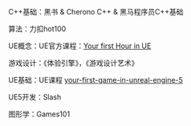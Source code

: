 
C++基础：黑书 & Cherono C++ & 黑马程序员C++基础 

算法：力扣hot100

UE概念：UE官方课程：[Your first Hour in UE](https://dev.epicgames.com/community/learning/courses/3ke/your-first-hour-in-unreal-engine-5-2/vvdk/your-first-hour-in-unreal-engine-5-2-overview)

游戏设计：《体验引擎》，《游戏设计艺术》

UE基础：UE课程 [your-first-game-in-unreal-engine-5](https://dev.epicgames.com/community/learning/tutorials/e2V/your-first-game-in-unreal-engine-5)

UE5开发：Slash

图形学：Games101
